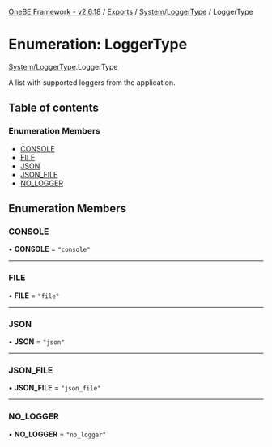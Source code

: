 [OneBE Framework - v2.6.18](../README.md) / [Exports](../modules.md) / [System/LoggerType](../modules/System_LoggerType.md) / LoggerType

# Enumeration: LoggerType

[System/LoggerType](../modules/System_LoggerType.md).LoggerType

A list with supported loggers from the application.

## Table of contents

### Enumeration Members

- [CONSOLE](System_LoggerType.LoggerType.md#console)
- [FILE](System_LoggerType.LoggerType.md#file)
- [JSON](System_LoggerType.LoggerType.md#json)
- [JSON\_FILE](System_LoggerType.LoggerType.md#json_file)
- [NO\_LOGGER](System_LoggerType.LoggerType.md#no_logger)

## Enumeration Members

### CONSOLE

• **CONSOLE** = ``"console"``

___

### FILE

• **FILE** = ``"file"``

___

### JSON

• **JSON** = ``"json"``

___

### JSON\_FILE

• **JSON\_FILE** = ``"json_file"``

___

### NO\_LOGGER

• **NO\_LOGGER** = ``"no_logger"``
